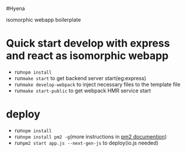 #Hyena

isomorphic webapp boilerplate

Quick start develop with express and react as isomorphic webapp
===
- run`npm install`
- run`make start` to get backend server start(eg:express)
- run`make develop-webpack` to inject necessary files to the template file
- run`make start-public` to get webpack HMR service start

deploy
===

- run`npm install`
- run`npm install pm2 -g`(more instructions in [pm2 documention](https://github.com/Unitech/PM2))
- run`pm2 start app.js --next-gen-js` to deploy(io.js needed)
